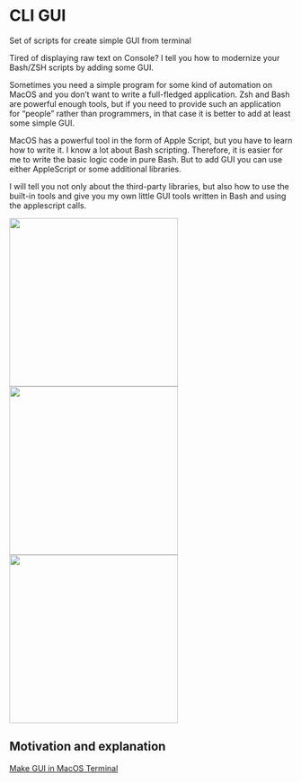 # CLI GUI
Set of scripts for create simple GUI from terminal

Tired of displaying raw text on Console? I tell you how to modernize your Bash/ZSH scripts by adding some GUI.

Sometimes you need a simple program for some kind of automation on MacOS and you don’t want to write a full-fledged application. Zsh and Bash are powerful enough tools, but if you need to provide such an application for “people” rather than programmers, in that case it is better to add at least some simple GUI.

MacOS has a powerful tool in the form of Apple Script, but you have to learn how to write it. I know a lot about Bash scripting. Therefore, it is easier for me to write the basic logic code in pure Bash. But to add GUI you can use either AppleScript or some additional libraries.

I will tell you not only about the third-party libraries, but also how to use the built-in tools and give you my own little GUI tools written in Bash and using the applescript calls.


<img src="https://miro.medium.com/max/1400/1*nFIEm8A_dGzPIFibpRop0g.png" height="300">

<img src="https://miro.medium.com/max/1400/1*fk-GQJHkUo9p-zrBQMfHpQ.png" height="300">

<img src="https://miro.medium.com/max/1400/1*A5W26Zmta239KFEyTfz4Vg.png" height="300">

## Motivation and explanation

[Make GUI in MacOS Terminal](https://geekjob.medium.com/make-gui-in-macos-terminal-307bf2a0798)
